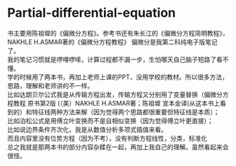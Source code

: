 # Partial-differential-equation
书主要用陈祖墀的《偏微分方程》。参考书还有朱长江的《偏微分方程简明教程》，NAKHLE H.ASMAR著的《偏微分方程教程》
偏微分是我第二科纯电子版笔记了。  
我的笔记习惯就是啰哩啰嗦，计算过程都不漏一步，生怕哪天自己脑子短路了看不懂。  
学的时候用了两本书，再加上老师上课的PPT，没用学校的教材。所以很多方法，思路，理解和老师讲的不一样。  
比如达朗贝尔公式我是从传输方程出发，传输方程又分别用了变量替换（偏微分方程教程 原书第2版 (（美）NAKHLE H.ASMAR著；陈祖墀 宣本金译)从这本书上看到的）和特征线两种方法来解（因为觉得两个思路都很重要但特征线是本质）；  
比如泊松公式是用傅立叶变换而不是自相似变换（因为觉得傅立叶更直接）；  
比如说边界条件齐次化，我是从数值分析多项式插值来看。  
而且内容里没有位势方程（因为不考），没有判断方程线性，分类，标准化  
总之我就是那两本书的部分内容杂糅在一起，再加上我自己的理解。虽然看起来会很怪。
